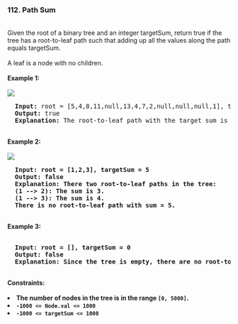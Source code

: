 <h3>112. Path Sum</h3>
<br>
Given the root of a binary tree and an integer targetSum, return true if the tree has a root-to-leaf path such that adding up all the values along the path equals targetSum.<br>
<br>
A leaf is a node with no children.<br>
<br>
<b>Example 1:</b><br>
<br>
<img src="https://user-images.githubusercontent.com/74855047/226698266-dd564d54-c1c7-421c-9765-389167754ad3.png">
<br>
<pre>
  <strong>Input:</strong> root = [5,4,8,11,null,13,4,7,2,null,null,null,1], targetSum = 22
  <strong>Output:</strong> true
  <strong>Explanation:</strong> The root-to-leaf path with the target sum is shown.
</pre>
<br>
<b>Example 2:<b><br>
<br>
<img src="https://user-images.githubusercontent.com/74855047/226698322-c5f60a0a-8fe1-4a4f-88ec-2b9d643bc672.png">
<br>
<pre>
  <strong>Input:</strong> root = [1,2,3], targetSum = 5
  <strong>Output:</strong> false
  <strong>Explanation:</strong> There two root-to-leaf paths in the tree:
  (1 --> 2): The sum is 3.
  (1 --> 3): The sum is 4.
  There is no root-to-leaf path with sum = 5.
</pre>
<br>
<b>Example 3:</b><br>
<br>
<pre>
  <strong>Input:</strong> root = [], targetSum = 0
  <strong>Output:</strong> false
  <strong>Explanation:</strong> Since the tree is empty, there are no root-to-leaf paths.
</pre>
<br>
<b>Constraints:</b><br>
<br>
  <li>The number of nodes in the tree is in the range <code>[0, 5000]</code>.</li>
  <li><code>-1000 <= Node.val <= 1000</code></li>
  <li><code>-1000 <= targetSum <= 1000</code></li>
